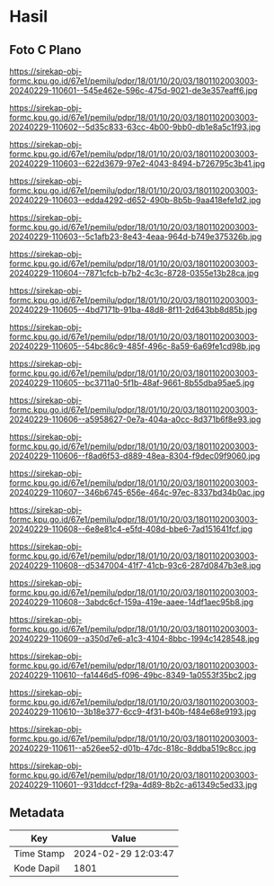 # Hasil

## Foto C Plano

https://sirekap-obj-formc.kpu.go.id/67e1/pemilu/pdpr/18/01/10/20/03/1801102003003-20240229-110601--545e462e-596c-475d-9021-de3e357eaff6.jpg

https://sirekap-obj-formc.kpu.go.id/67e1/pemilu/pdpr/18/01/10/20/03/1801102003003-20240229-110602--5d35c833-63cc-4b00-9bb0-db1e8a5c1f93.jpg

https://sirekap-obj-formc.kpu.go.id/67e1/pemilu/pdpr/18/01/10/20/03/1801102003003-20240229-110603--622d3679-97e2-4043-8494-b726795c3b41.jpg

https://sirekap-obj-formc.kpu.go.id/67e1/pemilu/pdpr/18/01/10/20/03/1801102003003-20240229-110603--edda4292-d652-490b-8b5b-9aa418efe1d2.jpg

https://sirekap-obj-formc.kpu.go.id/67e1/pemilu/pdpr/18/01/10/20/03/1801102003003-20240229-110603--5c1afb23-8e43-4eaa-964d-b749e375326b.jpg

https://sirekap-obj-formc.kpu.go.id/67e1/pemilu/pdpr/18/01/10/20/03/1801102003003-20240229-110604--7871cfcb-b7b2-4c3c-8728-0355e13b28ca.jpg

https://sirekap-obj-formc.kpu.go.id/67e1/pemilu/pdpr/18/01/10/20/03/1801102003003-20240229-110605--4bd7171b-91ba-48d8-8f11-2d643bb8d85b.jpg

https://sirekap-obj-formc.kpu.go.id/67e1/pemilu/pdpr/18/01/10/20/03/1801102003003-20240229-110605--54bc86c9-485f-496c-8a59-6a69fe1cd98b.jpg

https://sirekap-obj-formc.kpu.go.id/67e1/pemilu/pdpr/18/01/10/20/03/1801102003003-20240229-110605--bc3711a0-5f1b-48af-9661-8b55dba95ae5.jpg

https://sirekap-obj-formc.kpu.go.id/67e1/pemilu/pdpr/18/01/10/20/03/1801102003003-20240229-110606--a5958627-0e7a-404a-a0cc-8d371b6f8e93.jpg

https://sirekap-obj-formc.kpu.go.id/67e1/pemilu/pdpr/18/01/10/20/03/1801102003003-20240229-110606--f8ad6f53-d889-48ea-8304-f9dec09f9060.jpg

https://sirekap-obj-formc.kpu.go.id/67e1/pemilu/pdpr/18/01/10/20/03/1801102003003-20240229-110607--346b6745-656e-464c-97ec-8337bd34b0ac.jpg

https://sirekap-obj-formc.kpu.go.id/67e1/pemilu/pdpr/18/01/10/20/03/1801102003003-20240229-110608--6e8e81c4-e5fd-408d-bbe6-7ad151641fcf.jpg

https://sirekap-obj-formc.kpu.go.id/67e1/pemilu/pdpr/18/01/10/20/03/1801102003003-20240229-110608--d5347004-41f7-41cb-93c6-287d0847b3e8.jpg

https://sirekap-obj-formc.kpu.go.id/67e1/pemilu/pdpr/18/01/10/20/03/1801102003003-20240229-110608--3abdc6cf-159a-419e-aaee-14df1aec95b8.jpg

https://sirekap-obj-formc.kpu.go.id/67e1/pemilu/pdpr/18/01/10/20/03/1801102003003-20240229-110609--a350d7e6-a1c3-4104-8bbc-1994c1428548.jpg

https://sirekap-obj-formc.kpu.go.id/67e1/pemilu/pdpr/18/01/10/20/03/1801102003003-20240229-110610--fa1446d5-f096-49bc-8349-1a0553f35bc2.jpg

https://sirekap-obj-formc.kpu.go.id/67e1/pemilu/pdpr/18/01/10/20/03/1801102003003-20240229-110610--3b18e377-6cc9-4f31-b40b-f484e68e9193.jpg

https://sirekap-obj-formc.kpu.go.id/67e1/pemilu/pdpr/18/01/10/20/03/1801102003003-20240229-110611--a526ee52-d01b-47dc-818c-8ddba519c8cc.jpg

https://sirekap-obj-formc.kpu.go.id/67e1/pemilu/pdpr/18/01/10/20/03/1801102003003-20240229-110601--931ddccf-f29a-4d89-8b2c-a61349c5ed33.jpg


## Metadata

| Key        | Value               |
| ---------- | ------------------- |
| Time Stamp | 2024-02-29 12:03:47 |
| Kode Dapil | 1801                |



